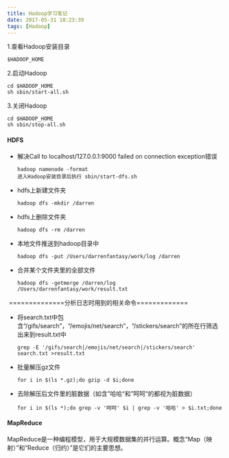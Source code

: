```yaml
---
title: Hadoop学习笔记
date: 2017-05-31 18:23:39
tags: [Hadoop]
---
```


1.查看Hadoop安装目录

```
$HADOOP_HOME
```

2.启动Hadoop

```
cd $HADOOP_HOME
sh sbin/start-all.sh
```

3.关闭Hadoop

```
cd $HADOOP_HOME
sh sbin/stop-all.sh
```

#### HDFS

* 解决Call to localhost/127.0.0.1:9000 failed on connection exception错误

  ```
  hadoop namenode -format
  进入Hadoop安装目录后执行 sbin/start-dfs.sh
  ```


* hdfs上新建文件夹

  ```
  hadoop dfs -mkdir /darren
  ```


* hdfs上删除文件夹 

  ```
  hadoop dfs -rm /darren
  ```


* 本地文件推送到hadoop目录中

  ```
  hadoop dfs -put /Users/darrenfantasy/work/log /darren
  ```

* 合并某个文件夹里的全部文件

  ```
  hadoop dfs -getmerge /darren/log /Users/darrenfantasy/work/result.txt
  ```



​	==============分析日志时用到的相关命令=============

* 将search.txt中包含“/gifs/search”，“/emojis/net/search”，“/stickers/search”的所在行筛选出来到result.txt中

  ```
  grep -E '/gifs/search|/emojis/net/search|/stickers/search' search.txt >result.txt
  ```


* 批量解压gz文件

  ```
  for i in $(ls *.gz);do gzip -d $i;done
  ```

* 去除解压后文件里的脏数据（如含”哈哈“和”呵呵“的都视为脏数据）

  ```
  for i in $(ls *);do grep -v '呵呵' $i | grep -v '哈哈' > $i.txt;done
  ```

#### MapReduce

MapReduce是一种编程模型，用于大规模数据集的并行运算。概念“Map（映射）”和“Reduce（归约）”是它们的主要思想。